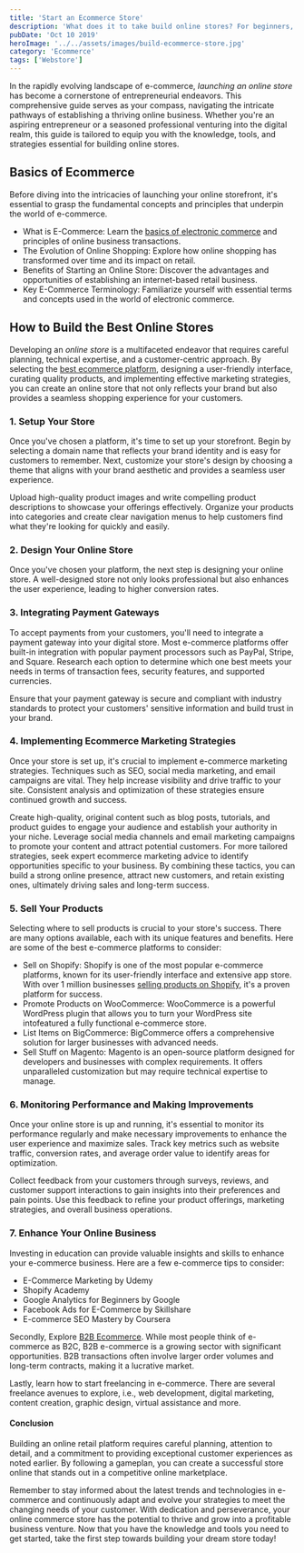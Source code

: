 ```yaml
---
title: 'Start an Ecommerce Store'
description: 'What does it to take build online stores? For beginners, you must find a market, create a brand, and find hosting to start.'
pubDate: 'Oct 10 2019'
heroImage: '../../assets/images/build-ecommerce-store.jpg'
category: 'Ecommerce'
tags: ['Webstore']
---
```


In the rapidly evolving landscape of e-commerce, _launching an online store_ has become a cornerstone of entrepreneurial endeavors. This comprehensive guide serves as your compass, navigating the intricate pathways of establishing a thriving online business. Whether you're an aspiring entrepreneur or a seasoned professional venturing into the digital realm, this guide is tailored to equip you with the knowledge, tools, and strategies essential for building online stores.

## Basics of Ecommerce

Before diving into the intricacies of launching your online storefront, it's essential to grasp the fundamental concepts and principles that underpin the world of e-commerce.

- What is E-Commerce: Learn the [basics of electronic commerce](/blog/what-is-ecommerce) and principles of online business transactions.
- The Evolution of Online Shopping: Explore how online shopping has transformed over time and its impact on retail.
- Benefits of Starting an Online Store: Discover the advantages and opportunities of establishing an internet-based retail business.
- Key E-Commerce Terminology: Familiarize yourself with essential terms and concepts used in the world of electronic commerce.

## How to Build the Best Online Stores

Developing an _online store_ is a multifaceted endeavor that requires careful planning, technical expertise, and a customer-centric approach. By selecting the [best ecommerce platform](/blog/best-ecommerce-platforms), designing a user-friendly interface, curating quality products, and implementing effective marketing strategies, you can create an online store that not only reflects your brand but also provides a seamless shopping experience for your customers.

### 1. Setup Your Store

Once you've chosen a platform, it's time to set up your storefront. Begin by selecting a domain name that reflects your brand identity and is easy for customers to remember. Next, customize your store's design by choosing a theme that aligns with your brand aesthetic and provides a seamless user experience.

Upload high-quality product images and write compelling product descriptions to showcase your offerings effectively. Organize your products into categories and create clear navigation menus to help customers find what they're looking for quickly and easily.

### 2. Design Your Online Store

Once you've chosen your platform, the next step is designing your online store. A well-designed store not only looks professional but also enhances the user experience, leading to higher conversion rates.

### 3. Integrating Payment Gateways

To accept payments from your customers, you'll need to integrate a payment gateway into your digital store. Most e-commerce platforms offer built-in integration with popular payment processors such as PayPal, Stripe, and Square. Research each option to determine which one best meets your needs in terms of transaction fees, security features, and supported currencies.

Ensure that your payment gateway is secure and compliant with industry standards to protect your customers' sensitive information and build trust in your brand.

### 4. Implementing Ecommerce Marketing Strategies

Once your store is set up, it's crucial to implement e-commerce marketing strategies. Techniques such as SEO, social media marketing, and email campaigns are vital. They help increase visibility and drive traffic to your site. Consistent analysis and optimization of these strategies ensure continued growth and success.

Create high-quality, original content such as blog posts, tutorials, and product guides to engage your audience and establish your authority in your niche. Leverage social media channels and email marketing campaigns to promote your content and attract potential customers. For more tailored strategies, seek expert ecommerce marketing advice to identify opportunities specific to your business. By combining these tactics, you can build a strong online presence, attract new customers, and retain existing ones, ultimately driving sales and long-term success.

### 5. Sell Your Products

Selecting where to sell products is crucial to your store's success. There are many options available, each with its unique features and benefits. Here are some of the best e-commerce platforms to consider:

- Sell on Shopify: Shopify is one of the most popular e-commerce platforms, known for its user-friendly interface and extensive app store. With over 1 million businesses [selling products on Shopify](/blog/sell-on-shopify), it's a proven platform for success.
- Promote Products on WooCommerce: WooCommerce is a powerful WordPress plugin that allows you to turn your WordPress site intofeatured a fully functional e-commerce store.
- List Items on BigCommerce: BigCommerce offers a comprehensive solution for larger businesses with advanced needs.
- Sell Stuff on Magento: Magento is an open-source platform designed for developers and businesses with complex requirements. It offers unparalleled customization but may require technical expertise to manage.

### 6. Monitoring Performance and Making Improvements

Once your online store is up and running, it's essential to monitor its performance regularly and make necessary improvements to enhance the user experience and maximize sales. Track key metrics such as website traffic, conversion rates, and average order value to identify areas for optimization.

Collect feedback from your customers through surveys, reviews, and customer support interactions to gain insights into their preferences and pain points. Use this feedback to refine your product offerings, marketing strategies, and overall business operations.

### 7. Enhance Your Online Business

Investing in education can provide valuable insights and skills to enhance your e-commerce business. Here are a few e-commerce tips to consider:

- E-Commerce Marketing by Udemy
- Shopify Academy
- Google Analytics for Beginners by Google
- Facebook Ads for E-Commerce by Skillshare
- E-commerce SEO Mastery by Coursera

Secondly, Explore [B2B Ecommerce](/blog/b2b-ecommerce). While most people think of e-commerce as B2C, B2B e-commerce is a growing sector with significant opportunities. B2B transactions often involve larger order volumes and long-term contracts, making it a lucrative market.

Lastly, learn how to start freelancing in e-commerce. There are several freelance avenues to explore, i.e., web development, digital marketing, content creation, graphic design, virtual assistance and more.

#### Conclusion

Building an online retail platform requires careful planning, attention to detail, and a commitment to providing exceptional customer experiences as noted earlier. By following a gameplan, you can create a successful store online that stands out in a competitive online marketplace.

Remember to stay informed about the latest trends and technologies in e-commerce and continuously adapt and evolve your strategies to meet the changing needs of your customer. With dedication and perseverance, your online commerce store has the potential to thrive and grow into a profitable business venture. Now that you have the knowledge and tools you need to get started, take the first step towards building your dream store today!
